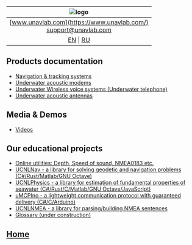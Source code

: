| ![logo](https://ucnl.github.io/documentation/sm_logo.png) |
| :---: |
| [www.unavlab.com](https://www.unavlab.com/) <br/> [support@unavlab.com](mailto:support@unavlab.com) |
| [EN](README.md) \| [RU](README_RU.md) |

## Products documentation
* [Navigation & tracking systems](navigation_and_tracking_systems_en.md)
* [Underwater acoustic modems](underwater_acoustic_modems_en.md)
* [Underwater Wireless voice systems (Underwater telephone)](underwater_wireless_voice_systems_en.md)
* [Underwater acoustic antennas](underwater_acoustic_antennas_en.md)

## Media & Demos
* [Videos](media_videos_en.md)

## Our educational projects
* [Online utilities: Depth, Speed of sound, NMEA0183 etc.](online_utilities_en.md)
* [UCNLNav - a library for solving geodetic and navigation problems (C#/Rust/Matlab/GNU Octave)](https://github.com/ucnl/UCNLNav)
* [UCNLPhysics - a library for estimation of fundamental properties of seawater (C#/Rust/C/Matlab/GNU Octave/JavaScript)](https://github.com/ucnl/UCNLPhysics)
* [uMCPIno - a lightweight communication protocol with guaranteed delivery (C#/C/Arduino)](https://github.com/AlekUnderwater/uMCPIno)
* [UCNLNMEA - a library for parsing/building NMEA sentences](https://github.com/ucnl/UCNLNMEA)
* [Glossary (under construction)](README.md)

## [Home](README.md)
